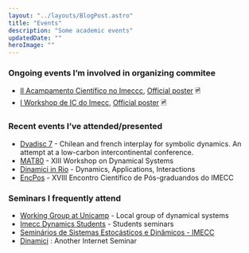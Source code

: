 ```yaml
---
layout: "../layouts/BlogPost.astro"
title: "Events"
description: "Some academic events"
updatedDate: ""
heroImage: ""
---
```



### Ongoing events I’m involved in organizing commitee
- [II Acampamento Científico no Imeccc](https://ime.unicamp.br/acampamento), [Official poster](https://neemias.org/img/Poster_Acampamento.jpg) 🖻
- [I Workshop de IC do Imecc](http://sites.google.com/unicamp.br/workshop-ic), [Official poster](https://neemias.org/img/Poster_WorkshopIC.jpg) 🖻

### Recent events I’ve attended/presented
- [Dyadisc 7](https://dyadisc7.sciencesconf.org/) - Chilean and french interplay for symbolic dynamics. An attempt at a low-carbon intercontinental conference.
- [MAT80](https://www.ime.unicamp.br/~mat80/) - XIII Workshop on Dynamical Systems
- [Dinamici in Rio](https://impa.br/eventos-do-impa/2024-2/dinamici-in-rio-dynamics-applications-interactions/) - Dynamics, Applications, Interactions
- [EncPos](https://www.ime.unicamp.br/~encpos/) - XVIII Encontro Científico de Pós-graduandos do IMECC

### Seminars I frequently attend
- [Working Group at Unicamp](https://daniel.mat.br/pt-br/gdt/) - Local group of dynamical systems
- [Imecc Dynamics Students](https://www.ime.unicamp.br/dynsys/index.php/seminars/) - Students seminars
- [Seminários de Sistemas Estocásticos e Dinâmicos - IMECC](https://www.ime.unicamp.br/ssde/)
- [Dinamici](https://www.dinamici.org/dai-seminars/) : Another Internet Seminar
